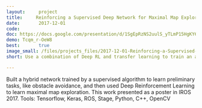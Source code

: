 ```yaml
---
layout:     project
title:     Reinforcing a Supervised Deep Network for Maximal Map Exploration
date:       2017-12-01
code:
doc: https://docs.google.com/presentation/d/1SgEpRzNS2uulS_yTLmP15HgKY6D2hkcg4LXb5Y49uvs/edit?usp=sharing
demo: Tcqm_r-OeW8
best:       true
image_small: /files/projects_files/2017-12-01-Reinforcing-a-Supervised-Deep-Network-for-Maximal-Map-Exploration.png
short: Use a combination of Deep RL and transfer learning to train an agent to do maximal map coverage in an unknown map.

---
```

Built a hybrid network trained by a supervised algorithm to learn preliminary tasks, like obstacle avoidance, and then used Deep Reinforcement Learning to learn maximal map exploration. This work presented as a poster in IROS 2017. Tools: Tensorflow, Keras, ROS, Stage, Python, C++, OpenCV
